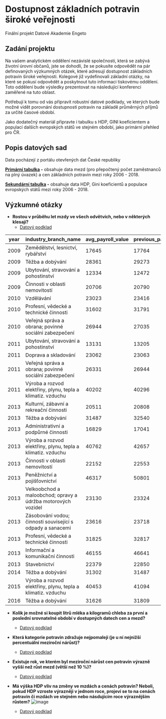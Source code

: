 # Dostupnost základních potravin široké veřejnosti
Finální projekt Datové Akademie Engeto
## Zadání projektu
Na vašem analytickém oddělení nezávislé společnosti, která se zabývá životní úrovní občanů, jste se dohodli, že se pokusíte odpovědět na pár definovaných výzkumných otázek, které adresují dostupnost základních potravin široké veřejnosti. Kolegové již vydefinovali základní otázky, na které se pokusí odpovědět a poskytnout tuto informaci tiskovému oddělení. Toto oddělení bude výsledky prezentovat na následující konferenci zaměřené na tuto oblast.

Potřebují k tomu od vás připravit robustní datové podklady, ve kterých bude možné vidět porovnání dostupnosti potravin na základě průměrných příjmů za určité časové období.

Jako dodatečný materiál připravte i tabulku s HDP, GINI koeficientem a populací dalších evropských států ve stejném období, jako primární přehled pro ČR.
## Popis datových sad
Data pocházejí z portálu otevřených dat České republiky

**[Primární tabulka](/primary_table.sql) -** obsahuje data mezd (pro přepočtený počet zaměstnanců na plný úvazek) a cen základních potravin mezi roky 2006 - 2018.

**[Sekundární tabulka](/secondary_table.sql) -** obsahuje data HDP, Gini koeficientů a populace evropských států mezi roky 2006 - 2018.

## Výzkumné otázky

- **Rostou v průběhu let mzdy ve všech odvětvích, nebo v některých klesají?**
  - [Datový podklad](/q1.sql)

|year|industry_branch_name|avg_payroll_value|previous_payroll|is_rising|
|----|--------------------|-----------------|----------------|---------|
|2009|Zemědělství, lesnictví, rybářství|17645|17764|0|
|2009|Těžba a dobývání|28361|29273|0|
|2009|Ubytování, stravování a pohostinství|12334|12472|0|
|2009|Činnosti v oblasti nemovitostí|20706|20790|0|
|2010|Vzdělávání|23023|23416|0|
|2010|Profesní, vědecké a technické činnosti|31602|31791|0|
|2010|Veřejná správa a obrana; povinné sociální zabezpečení|26944|27035|0|
|2011|Ubytování, stravování a pohostinství|13131|13205|0|
|2011|Doprava a skladování|23062|23063|0|
|2011|Veřejná správa a obrana; povinné sociální zabezpečení|26331|26944|0|
|2011|Výroba a rozvod elektřiny, plynu, tepla a klimatiz. vzduchu|40202|40296|0|
|2013|Kulturní, zábavní a rekreační činnosti|20511|20808|0|
|2013|Těžba a dobývání|31487|32540|0|
|2013|Administrativní a podpůrné činnosti|16829|17041|0|
|2013|Výroba a rozvod elektřiny, plynu, tepla a klimatiz. vzduchu|40762|42657|0|
|2013|Činnosti v oblasti nemovitostí|22152|22553|0|
|2013|Peněžnictví a pojišťovnictví|46317|50801|0|
|2013|Velkoobchod a maloobchod; opravy a údržba motorových vozidel|23130|23324|0|
|2013|Zásobování vodou; činnosti související s odpady a sanacemi|23616|23718|0|
|2013|Profesní, vědecké a technické činnosti|31825|32817|0|
|2013|Informační a komunikační činnosti|46155|46641|0|
|2013|Stavebnictví|22379|22850|0|
|2014|Těžba a dobývání|31302|31487|0|
|2015|Výroba a rozvod elektřiny, plynu, tepla a klimatiz. vzduchu|40453|41094|0|
|2016|Těžba a dobývání|31626|31809|0|
  
- **Kolik je možné si koupit litrů mléka a kilogramů chleba za první a poslední srovnatelné období v dostupných datech cen a mezd?**

  - [Datový podklad](/q2.sql)
- **Která kategorie potravin zdražuje nejpomaleji (je u ní nejnižší percentuální meziroční nárůst)?**
  - [Datový podklad](/q3.sql)
- **Existuje rok, ve kterém byl meziroční nárůst cen potravin výrazně vyšší než růst mezd (větší než 10 %)?**
  - [Datový podklad](q4.sql)
- **Má výška HDP vliv na změny ve mzdách a cenách potravin? Neboli, pokud HDP vzroste výrazněji v jednom roce, projeví se to na cenách potravin či mzdách ve stejném nebo násdujícím roce výraznějším růstem?**
![image](https://github.com/JanPelisek/SQL_project_engeto_2023/assets/52496899/2a2e2364-2bc6-49e4-bc32-985d4fea9f88)
  - [Datový podklad](q5.sql)
